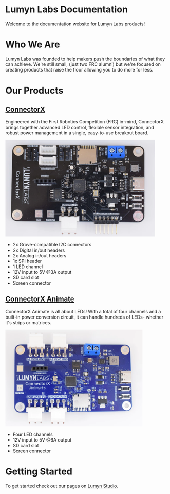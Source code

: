 # Lumyn Labs Documentation
Welcome to the documentation website for Lumyn Labs products!

# Who We Are
Lumyn Labs was founded to help makers push the boundaries of what they can achieve. We're still small, (just two FRC alumni) but we're focused on creating products that raise the floor allowing you to do more for less.

# Our Products
## [ConnectorX](/devices/connectorx)

Engineered with the First Robotics Competition (FRC) in-mind, ConnectorX brings together advanced LED control, flexible sensor integration, and robust power management in a single, easy-to-use breakout board.

<img src="/assets/connectorx.png" alt="ConnectorX" height="300px"/>

- 2x Grove-compatible I2C connectors
- 2x Digital in/out headers
- 2x Analog in/out headers
- 1x SPI header
- 1 LED channel
- 12V input to 5V @3A output
- SD card slot
- Screen connector

## [ConnectorX Animate](/devices/connectorx-animate)

ConnectorX Animate is all about LEDs! With a total of four channels and a built-in power conversion circuit, it can handle hundreds of LEDs- whether it's strips or matrices.

<img src="/assets/connectorx-animate.png" alt="ConnectorX Animate" height="300px"/>

- Four LED channels
- 12V input to 5V @6A output
- SD card slot
- Screen connector

# Getting Started
To get started check out our pages on [Lumyn Studio](/lumyn-studio/#).